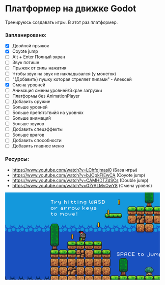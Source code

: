 # Платформер на движке Godot
Тренируюсь создавать игры. В этот раз платформер.
### Запланировано:
- [x] Двойной прыжок
- [x] Coyote jump
- [ ] Alt + Enter Полный экран
- [ ] Звук потише
- [ ] Прыжок от силы нажатия
- [ ] Чтобы звук на звук не накладывался (у монеток)
- [ ] "(Добавить) пушку которая стреляет пилами" - Алексей
- [x] Смена уровней
- [ ] Анимация смены уровней/Экран загрузки
- [ ] Платформы без AnimationPlayer
- [ ] Добавить оружие
- [ ] Больше уровней
- [ ] Больше препятствийя на уровнях
- [ ] Больше анимаций
- [ ] Больше звуков
- [ ] Добавить спецэффекты
- [ ] Больше врагов
- [ ] Добавить способности
- [ ] Добавить главное меню

### Ресурсы:
- https://www.youtube.com/watch?v=LOhfqjmasi0 (База игры)
- https://www.youtube.com/watch?v=bJOpkFIEwCA (Coyote jump)
- https://www.youtube.com/watch?v=CAMHDTZdSCs (Double jump)
- https://www.youtube.com/watch?v=GZrALMvOwY8 (Смена уровня)

![Screenshot](https://github.com/egorvania1/my-first-platformer/blob/main/platformer.png)
